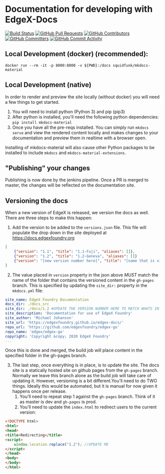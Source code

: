 # Documentation for developing with EdgeX-Docs
[![Build Status](https://jenkins.edgexfoundry.org/view/EdgeX%20Foundry%20Project/job/edgexfoundry/job/edgex-docs/job/master/badge/icon)](https://jenkins.edgexfoundry.org/view/EdgeX%20Foundry%20Project/job/edgexfoundry/job/edgex-docs/job/master/) [![GitHub Pull Requests](https://img.shields.io/github/issues-pr-raw/edgexfoundry/edgex-docs)](https://github.com/edgexfoundry/edgex-docs/pulls) [![GitHub Contributors](https://img.shields.io/github/contributors/edgexfoundry/edgex-docs)](https://github.com/edgexfoundry/edgex-docs/contributors) [![GitHub Committers](https://img.shields.io/badge/team-committers-green)](https://github.com/orgs/edgexfoundry/teams/edgex-docs-committers/members) [![GitHub Commit Activity](https://img.shields.io/github/commit-activity/m/edgexfoundry/edgex-docs)](https://github.com/edgexfoundry/edgex-docs/commits)


## Local Development (docker) (recommended):

`docker run --rm -it -p 8000:8000 -v ${PWD}:/docs squidfunk/mkdocs-material`

## Local Development (native)

In order to render and preview the site locally (without docker) you will need a few things to get started. 
1) You will need to install python (Python 3) and pip (pip3)
2) After python is installed, you'll need the following python dependencies:
`pip install mkdocs-material`
3) Once you have all the pre-reqs installed. You can simply run `mkdocs serve` and view the rendered content locally and makes changes to your documentation and preview them in realtime with a browser open. 

Installing of mkdocs-material will also cause other Python packages to be installed to include `mkdocs` and `mkdocs-material-extensions`.

## "Publishing" your changes

Publishing is now done by the jenkins pipeline. Once a PR is merged to master, the changes will be reflected on the documentation site. 
 
## Versioning the docs

When a new version of EdgeX is released, we version the docs as well. There are three steps to make this happen:

1) Add the version to be added to the `versions.json` file. This file will populate the drop down in the site deployed at https://docs.edgexfoundry.org 
``` json
[
    {"version": "1.1", "title": "1.1-Fuji", "aliases": []},
    {"version": "1.2", "title": "1.2-Geneva", "aliases": []}
    {"version": "[new version number here]", "title": "[name that is visible in the drop down]", "aliases": []}
]
```

2) The value placed in `version` property in the json above *MUST* match the name of the folder that contains the versioned content in the `gh-pages` branch. This is specified by updating the `site_dir:` property in the `mkdocs.yml` file:
``` yaml
site_name: EdgeX Foundry Documentation
docs_dir: ./docs_src
site_dir: ./docs/1.2 #UPDATE THE VERSION NUMBER HERE TO MATCH WHATS IN THE VERSION.JSON
site_description: 'Documentation for use of EdgeX Foundry'
site_author: 'Michael Johanson'
site_url: 'https://edgexfoundry.github.io/edgex-docs/'
repo_url: 'https://github.com/edgexfoundry/edgex-go'
repo_name: 'edgex/edgex-go'
copyright: 'Copyright &copy; 2020 EdgeX Foundry'
...
```
Once this is done and merged, the build job will place content in the specified folder in the gh-pages branch. 

3) The last step, once everything is in place, is to update the site. The docs site is a statically hosted site on github pages from the `gh-pages` branch. Normally we leave this branch alone as the build job will take care of updating it. However, versioning is a bit different.You'll need to do TWO things.  Ideally this would be automated, but it is manual for now given it happens once per release.
    1. You'll need to repeat step 1 against the `gh-pages` branch. Think of it as master is dev and `gh-pages` is prod.
    2. You'll need to update the `index.html` to redirect users to the current version: 

``` html
<!DOCTYPE html>
<html>
<head>
<title>Redirecting</title>
<script>
    window.location.replace("1.2"); //UPDATE ME
</script>
</head>
<body>
</body>
</html>
```


 